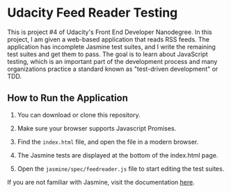 # Udacity Feed Reader Testing

This is project #4 of Udacity's Front End Developer Nanodegree. In this project, I am given a web-based application that reads RSS feeds. The application has incomplete Jasmine test suites, and I write the remaining test suites and get them to pass. The goal is to learn about JavaScript testing, which is an important part of the development process and many organizations practice a standard known as "test-driven development" or TDD.

## How to Run the Application

1. You can download or clone this repository.

2. Make sure your browser supports Javascript Promises.

3. Find the `index.html` file, and open the file in a modern browser.

4. The Jasmine tests are displayed at the bottom of the index.html page.

5. Open the `jasmine/spec/feedreader.js` file to start editing the test suites.

If you are not familiar with Jasmine, visit the documentation [here](https://jasmine.github.io/ 'Jasmine Documentation').
